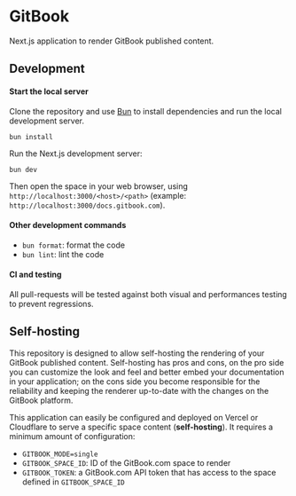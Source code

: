 # GitBook

Next.js application to render GitBook published content.

## Development

#### Start the local server

Clone the repository and use [Bun](https://bun.sh/) to install dependencies and run the local development server.

```
bun install
```

Run the Next.js development server:

```
bun dev
```

Then open the space in your web browser, using `http://localhost:3000/<host>/<path>` (example: `http://localhost:3000/docs.gitbook.com`).

#### Other development commands

-   `bun format`: format the code
-   `bun lint`: lint the code

#### CI and testing

All pull-requests will be tested against both visual and performances testing to prevent regressions.

## Self-hosting

This repository is designed to allow self-hosting the rendering of your GitBook published content. Self-hosting has pros and cons, on the pro side you can customize the look and feel and better embed your documentation in your application; on the cons side you become responsible for the reliability and keeping the renderer up-to-date with the changes on the GitBook platform.

This application can easily be configured and deployed on Vercel or Cloudflare to serve a specific space content (**self-hosting**). It requires a minimum amount of configuration:

-   `GITBOOK_MODE=single`
-   `GITBOOK_SPACE_ID`: ID of the GitBook.com space to render
-   `GITBOOK_TOKEN`: a GitBook.com API token that has access to the space defined in `GITBOOK_SPACE_ID`
